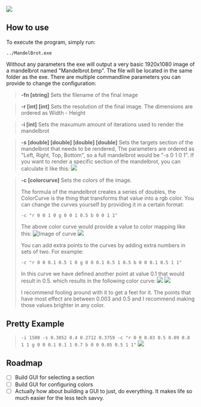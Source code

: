 ![](https://i.imgur.com/jwQ8FiB.png)

## How to use

To execute the program, simply run:
```
../MandelBrot.exe
```

Without any parameters the exe will output a very basic 1920x1080 image of a mandelbrot named "Mandelbrot.bmp". The file will be located in the same folder as the exe. There are multiple commandline parameters you can provide to change the configuration:

> **-fn [string]**
> Sets the filename of the final image

> **-r [int] [int]**
> Sets the resolution of the final image.
> The dimensions are ordered as Width - Height

> **-i [int]**
> Sets the maxumum amount of iterations used to render the mandelbrot

> **-s [double] [double] [double] [double]**
> Sets the targets section of the mandelbrot that needs to be rendered, The parameters are ordered as "Left, Right, Top, Bottom", so a full mandelbrot would be "-s 0 1 0 1". If you want to render a specific section of the mandelbrot, you can calculate it like this:
> ![](https://i.imgur.com/qoQ8RQX.png)

> **-c [colorcurve]**
> Sets the colors of the image. 
>
> The formula of the mandelbrot creates a series of doubles, the ColorCurve is the thing that transforms that value into a rgb color. You can change the curves yourself by providing it in a certain format:
>
> ```
> -c "r 0 0 1 0 g 0 0 1 0.5 b 0 0 1 1"
> ```
>
> The above color curve would provide a value to color mapping like this:
> ![Image of curve](https://i.ibb.co/0nxzg88/image.png)
> ![](https://i.imgur.com/LolYBcA.png)
> 
>
> You can add extra points to the curves by adding extra numbers in sets of two. For example:
> ```
> -c "r 0 0 0.1 0.5 1 0 g 0 0 0.1 0.5 1 0.5 b 0 0 0.1 0.5 1 1"
> ```
> In this curve we have defined another point at value 0.1 that would result in 0.5. which results in the following color curve:
> ![](https://i.imgur.com/9mn43Ne.png)
> ![](https://i.imgur.com/9kLVSGX.png)
>
> I recommend fooling around with it to get a feel for it. The points that have most effect are between 0.003 and 0.5 and I recommend making those values brighter in any color.


## Pretty Example
> `-i 1500 -s 0.3052 0.4 0.2712 0.3759 -c "r 0 0 0.03 0.5 0.09 0.8 1 1 g 0 0 0.1 0.1 1 0.7 b 0 0 0.05 0.5 1 1"` 
> ![](https://i.imgur.com/YCWREsG.png)


    
## Roadmap
- [ ] Build GUI for selecting a section
- [ ] Build GUI for configuring colors
- [ ] Actually how about building a GUI to just, do everything. It makes life so much easier for the less tech savvy.
